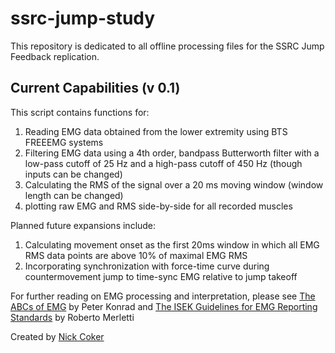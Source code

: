 # ssrc-jump-study

This repository is dedicated to all offline processing files for the SSRC Jump Feedback replication. 

## Current Capabilities (v 0.1)

This script contains functions for:
1. Reading EMG data obtained from the lower extremity using BTS FREEEMG systems
2. Filtering EMG data using a 4th order, bandpass Butterworth filter with a low-pass cutoff of 25 Hz and a high-pass cutoff of 450 Hz (though inputs can be changed)
3. Calculating the RMS of the signal over a 20 ms moving window (window length can be changed)
4. plotting raw EMG and RMS side-by-side for all recorded muscles

Planned future expansions include:
1. Calculating movement onset as the first 20ms window in which all EMG RMS data points are above 10% of maximal EMG RMS
2. Incorporating synchronization with force-time curve during countermovement jump to time-sync EMG relative to jump takeoff

     
For further reading on EMG processing and interpretation, please see [The ABCs of EMG](https://www.noraxon.com/wp-content/uploads/2014/12/ABC-EMG-ISBN.pdf) by Peter Konrad and [The ISEK Guidelines for EMG Reporting Standards](https://www1.udel.edu/biology/rosewc/kaap686/notes/EMG%20analysis.pdf) by Roberto Merletti

Created by [Nick Coker](github.com/nacoker)
